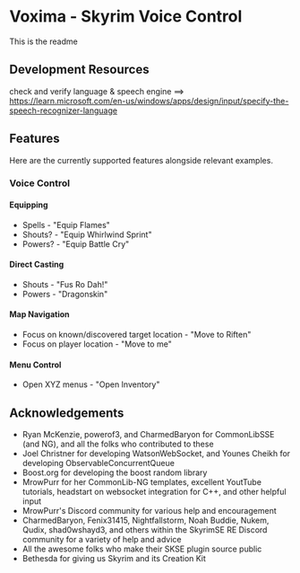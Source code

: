 # Voxima - Skyrim Voice Control

This is the readme

## Development Resources
check and verify language & speech engine ==> https://learn.microsoft.com/en-us/windows/apps/design/input/specify-the-speech-recognizer-language

## Features
Here are the currently supported features alongside relevant examples.
### Voice Control
#### Equipping
* Spells - "Equip Flames"
* Shouts? - "Equip Whirlwind Sprint"
* Powers? - "Equip Battle Cry"
#### Direct Casting
* Shouts - "Fus Ro Dah!"
* Powers - "Dragonskin"
#### Map Navigation
* Focus on known/discovered target location - "Move to Riften"
* Focus on player location - "Move to me"
#### Menu Control
* Open XYZ menus - "Open Inventory"

## Acknowledgements
* Ryan McKenzie, powerof3, and CharmedBaryon for CommonLibSSE (and NG), and all the folks who contributed to these
* Joel Christner for developing WatsonWebSocket, and Younes Cheikh for developing ObservableConcurrentQueue
* Boost.org for developing the boost random library
* MrowPurr for her CommonLib-NG templates, excellent YoutTube tutorials, headstart on websocket integration for C++, and other helpful input
* MrowPurr's Discord community for various help and encouragement
* CharmedBaryon, Fenix31415, Nightfallstorm, Noah Buddie, Nukem, Qudix, shad0wshayd3, and others within the SkyrimSE RE Discord community for a variety of help and advice
* All the awesome folks who make their SKSE plugin source public
* Bethesda for giving us Skyrim and its Creation Kit
